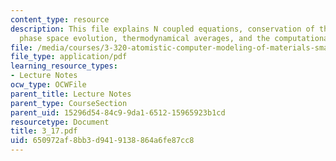 ```yaml
---
content_type: resource
description: This file explains N coupled equations, conservation of the total energy,
  phase space evolution, thermodynamical averages, and the computational experiment.
file: /media/courses/3-320-atomistic-computer-modeling-of-materials-sma-5107-spring-2005/650972af8bb3d9419138864a6fe87cc8_3_17.pdf
file_type: application/pdf
learning_resource_types:
- Lecture Notes
ocw_type: OCWFile
parent_title: Lecture Notes
parent_type: CourseSection
parent_uid: 15296d54-84c9-9da1-6512-15965923b1cd
resourcetype: Document
title: 3_17.pdf
uid: 650972af-8bb3-d941-9138-864a6fe87cc8
---
```

